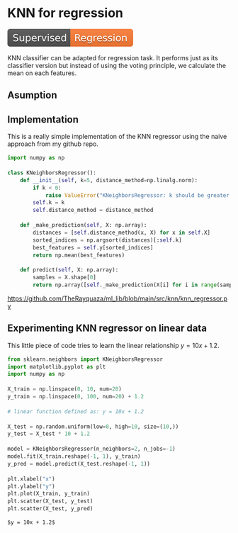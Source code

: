 # KNN for regression

![Regression](https://raw.githubusercontent.com/TheRayquaza/therayquaza.github.io/main/images/badges/Regression.svg)

KNN classifier can be adapted for regression task. It performs just as its classifier version but instead of using the voting principle, we calculate the mean on each features. 

## Asumption



## Implementation

This is a really simple implementation of the KNN regressor using the naive approach from my github repo.

```python
import numpy as np

class KNeighborsRegressor():
    def __init__(self, k=5, distance_method=np.linalg.norm):
        if k < 0:
            raise ValueError("KNeighborsRegressor: k should be greater than 0")
        self.k = k
        self.distance_method = distance_method

    def _make_prediction(self, X: np.array):
        distances = [self.distance_method(x, X) for x in self.X]
        sorted_indices = np.argsort(distances)[:self.k]
        best_features = self.y[sorted_indices]
        return np.mean(best_features)

    def predict(self, X: np.array):        
        samples = X.shape[0]
        return np.array([self._make_prediction(X[i] for i in range(samples))])
```
https://github.com/TheRayquaza/ml_lib/blob/main/src/knn/knn_regressor.py

## Experimenting KNN regressor on linear data

This little piece of code tries to learn the linear relationship $y = 10x + 1.2$.

```python
from sklearn.neighbors import KNeighborsRegressor
import matplotlib.pyplot as plt
import numpy as np

X_train = np.linspace(0, 10, num=20)
y_train = np.linspace(0, 100, num=20) + 1.2

# linear function defined as: y = 10x + 1.2

X_test = np.random.uniform(low=0, high=10, size=(10,))
y_test = X_test * 10 + 1.2

model = KNeighborsRegressor(n_neighbors=2, n_jobs=-1)
model.fit(X_train.reshape(-1, 1), y_train)
y_pred = model.predict(X_test.reshape(-1, 1))

plt.xlabel("x")
plt.ylabel("y")
plt.plot(X_train, y_train)
plt.scatter(X_test, y_test)
plt.scatter(X_test, y_pred)
```
```{figure} https://raw.githubusercontent.com/TheRayquaza/therayquaza.github.io/main/images/machine_learning/knn/KNN_regressor_linear.png
$y = 10x + 1.2$
```
